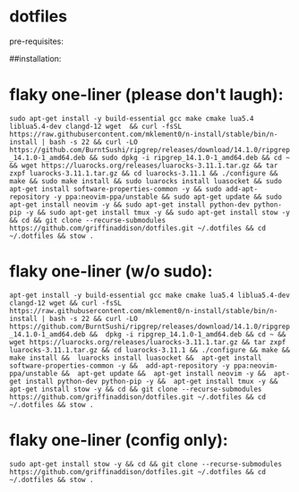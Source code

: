 # dotfiles

pre-requisites:


##installation:

# flaky one-liner (please don't laugh):
```sudo apt-get install -y build-essential gcc make cmake lua5.4 liblua5.4-dev clangd-12 wget  && curl -fsSL https://raw.githubusercontent.com/mklement0/n-install/stable/bin/n-install | bash -s 22 && curl -LO https://github.com/BurntSushi/ripgrep/releases/download/14.1.0/ripgrep_14.1.0-1_amd64.deb && sudo dpkg -i ripgrep_14.1.0-1_amd64.deb && cd ~ && wget https://luarocks.org/releases/luarocks-3.11.1.tar.gz && tar zxpf luarocks-3.11.1.tar.gz && cd luarocks-3.11.1 && ./configure && make && sudo make install && sudo luarocks install luasocket && sudo apt-get install software-properties-common -y && sudo add-apt-repository -y ppa:neovim-ppa/unstable && sudo apt-get update && sudo apt-get install neovim -y && sudo apt-get install python-dev python-pip -y && sudo apt-get install tmux -y && sudo apt-get install stow -y && cd && git clone --recurse-submodules https://github.com/griffinaddison/dotfiles.git ~/.dotfiles && cd ~/.dotfiles && stow . ```

# flaky one-liner (w/o sudo):
``` apt-get install -y build-essential gcc make cmake lua5.4 liblua5.4-dev clangd-12 wget && curl -fsSL https://raw.githubusercontent.com/mklement0/n-install/stable/bin/n-install | bash -s 22 && curl -LO https://github.com/BurntSushi/ripgrep/releases/download/14.1.0/ripgrep_14.1.0-1_amd64.deb &&  dpkg -i ripgrep_14.1.0-1_amd64.deb && cd ~ && wget https://luarocks.org/releases/luarocks-3.11.1.tar.gz && tar zxpf luarocks-3.11.1.tar.gz && cd luarocks-3.11.1 && ./configure && make &&  make install &&  luarocks install luasocket &&  apt-get install software-properties-common -y &&  add-apt-repository -y ppa:neovim-ppa/unstable &&  apt-get update &&  apt-get install neovim -y &&  apt-get install python-dev python-pip -y &&  apt-get install tmux -y &&  apt-get install stow -y && cd && git clone --recurse-submodules https://github.com/griffinaddison/dotfiles.git ~/.dotfiles && cd ~/.dotfiles && stow . ```


# flaky one-liner (config only):
```sudo apt-get install stow -y && cd && git clone --recurse-submodules https://github.com/griffinaddison/dotfiles.git ~/.dotfiles && cd ~/.dotfiles && stow . ```
